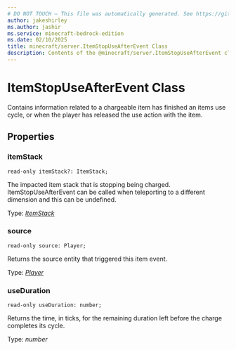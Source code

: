 ```yaml
---
# DO NOT TOUCH — This file was automatically generated. See https://github.com/mojang/minecraftapidocsgenerator to modify descriptions, examples, etc.
author: jakeshirley
ms.author: jashir
ms.service: minecraft-bedrock-edition
ms.date: 02/10/2025
title: minecraft/server.ItemStopUseAfterEvent Class
description: Contents of the @minecraft/server.ItemStopUseAfterEvent class.
---
```

# ItemStopUseAfterEvent Class

Contains information related to a chargeable item has finished an items use cycle, or when the player has released the use action with the item.

## Properties

### **itemStack**
`read-only itemStack?: ItemStack;`

The impacted item stack that is stopping being charged. ItemStopUseAfterEvent can be called when teleporting to a different dimension and this can be undefined.

Type: [*ItemStack*](ItemStack.md)

### **source**
`read-only source: Player;`

Returns the source entity that triggered this item event.

Type: [*Player*](Player.md)

### **useDuration**
`read-only useDuration: number;`

Returns the time, in ticks, for the remaining duration left before the charge completes its cycle.

Type: *number*
